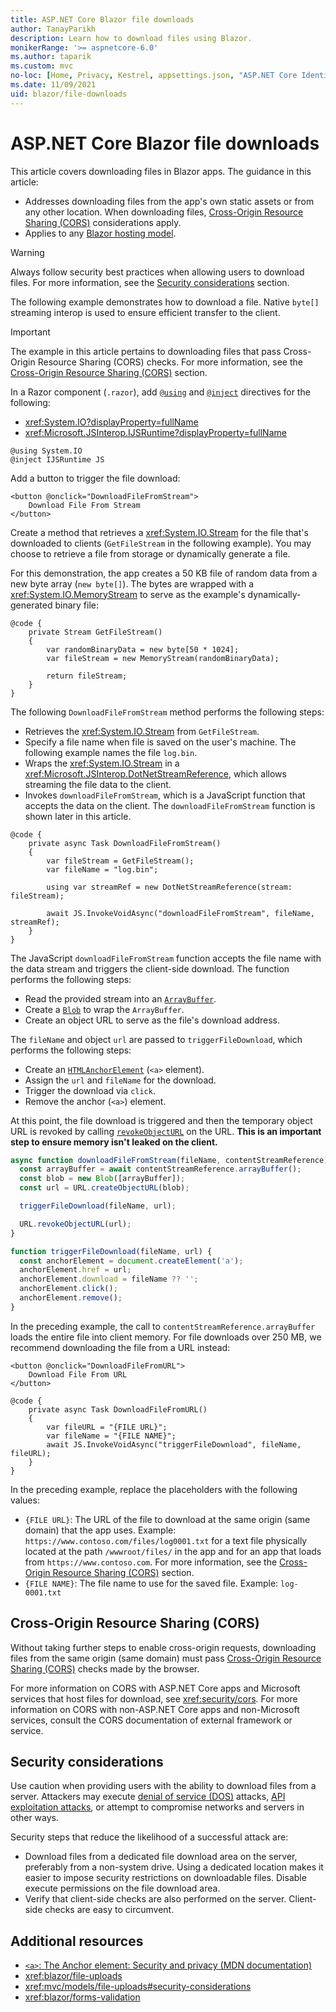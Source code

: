 ```yaml
---
title: ASP.NET Core Blazor file downloads
author: TanayParikh
description: Learn how to download files using Blazor.
monikerRange: '>= aspnetcore-6.0'
ms.author: taparik
ms.custom: mvc
no-loc: [Home, Privacy, Kestrel, appsettings.json, "ASP.NET Core Identity", cookie, Cookie, Blazor, "Blazor Server", "Blazor WebAssembly", "Identity", "Let's Encrypt", Razor, SignalR]
ms.date: 11/09/2021
uid: blazor/file-downloads
---
```

# ASP.NET Core Blazor file downloads

This article covers downloading files in Blazor apps. The guidance in this article:

* Addresses downloading files from the app's own static assets or from any other location. When downloading files, [Cross-Origin Resource Sharing (CORS)](#cross-origin-resource-sharing-cors) considerations apply.
* Applies to any [Blazor hosting model](xref:blazor/hosting-models).

> [!WARNING]
> Always follow security best practices when allowing users to download files. For more information, see the [Security considerations](#security-considerations) section.

The following example demonstrates how to download a file. Native `byte[]` streaming interop is used to ensure efficient transfer to the client.

> [!IMPORTANT]
> The example in this article pertains to downloading files that pass Cross-Origin Resource Sharing (CORS) checks. For more information, see the [Cross-Origin Resource Sharing (CORS)](#cross-origin-resource-sharing-cors) section.

In a Razor component (`.razor`), add [`@using`](xref:mvc/views/razor#using) and [`@inject`](xref:mvc/views/razor#inject) directives for the following:

* <xref:System.IO?displayProperty=fullName>
* <xref:Microsoft.JSInterop.IJSRuntime?displayProperty=fullName>

```razor
@using System.IO
@inject IJSRuntime JS
```

Add a button to trigger the file download:

```razor
<button @onclick="DownloadFileFromStream">
    Download File From Stream
</button>
```

Create a method that retrieves a <xref:System.IO.Stream> for the file that's downloaded to clients (`GetFileStream` in the following example). You may choose to retrieve a file from storage or dynamically generate a file.

For this demonstration, the app creates a 50 KB file of random data from a new byte array (`new byte[]`). The bytes are wrapped with a <xref:System.IO.MemoryStream> to serve as the example's dynamically-generated binary file:

```razor
@code {
    private Stream GetFileStream()
    {
        var randomBinaryData = new byte[50 * 1024];
        var fileStream = new MemoryStream(randomBinaryData);

        return fileStream;
    }
}
```

The following `DownloadFileFromStream` method performs the following steps:

* Retrieves the <xref:System.IO.Stream> from `GetFileStream`.
* Specify a file name when file is saved on the user's machine. The following example names the file `log.bin`.
* Wraps the <xref:System.IO.Stream> in a <xref:Microsoft.JSInterop.DotNetStreamReference>, which allows streaming the file data to the client.
* Invokes `downloadFileFromStream`, which is a JavaScript function that accepts the data on the client. The `downloadFileFromStream` function is shown later in this article.

```razor
@code {
    private async Task DownloadFileFromStream()
    {
        var fileStream = GetFileStream();
        var fileName = "log.bin";

        using var streamRef = new DotNetStreamReference(stream: fileStream);

        await JS.InvokeVoidAsync("downloadFileFromStream", fileName, streamRef);
    }
}
```

The JavaScript `downloadFileFromStream` function accepts the file name with the data stream and triggers the client-side download. The function performs the following steps:

* Read the provided stream into an [`ArrayBuffer`](https://developer.mozilla.org/docs/Web/JavaScript/Reference/Global_Objects/ArrayBuffer).
* Create a [`Blob`](https://developer.mozilla.org/docs/Web/API/Blob) to wrap the `ArrayBuffer`.
* Create an object URL to serve as the file's download address.

The `fileName` and object `url` are passed to `triggerFileDownload`, which performs the following steps:

* Create an [`HTMLAnchorElement`](https://developer.mozilla.org/docs/Web/API/HTMLAnchorElement) (`<a>` element).
* Assign the `url` and `fileName` for the download.
* Trigger the download via `click`.
* Remove the anchor (`<a>`) element.

At this point, the file download is triggered and then the temporary object URL is revoked by calling [`revokeObjectURL`](https://developer.mozilla.org/docs/Web/API/URL/revokeObjectURL) on the URL. **This is an important step to ensure memory isn't leaked on the client.**

```javascript
async function downloadFileFromStream(fileName, contentStreamReference) {
  const arrayBuffer = await contentStreamReference.arrayBuffer();
  const blob = new Blob([arrayBuffer]);
  const url = URL.createObjectURL(blob);

  triggerFileDownload(fileName, url);

  URL.revokeObjectURL(url);
}

function triggerFileDownload(fileName, url) {
  const anchorElement = document.createElement('a');
  anchorElement.href = url;
  anchorElement.download = fileName ?? '';
  anchorElement.click();
  anchorElement.remove();
}
```

In the preceding example, the call to `contentStreamReference.arrayBuffer` loads the entire file into client memory. For file downloads over 250 MB, we recommend downloading the file from a URL instead:

```razor
<button @onclick="DownloadFileFromURL">
    Download File From URL
</button>

@code {
    private async Task DownloadFileFromURL()
    {
        var fileURL = "{FILE URL}";
        var fileName = "{FILE NAME}";
        await JS.InvokeVoidAsync("triggerFileDownload", fileName, fileURL);
    }
}
```

In the preceding example, replace the placeholders with the following values:

* `{FILE URL}`: The URL of the file to download at the same origin (same domain) that the app uses. Example: `https://www.contoso.com/files/log0001.txt` for a text file physically located at the path `/wwwroot/files/` in the app and for an app that loads from `https://www.contoso.com`. For more information, see the [Cross-Origin Resource Sharing (CORS)](#cross-origin-resource-sharing-cors) section.
* `{FILE NAME}`: The file name to use for the saved file. Example: `log-0001.txt`

## Cross-Origin Resource Sharing (CORS)

Without taking further steps to enable cross-origin requests, downloading files from the same origin (same domain) must pass [Cross-Origin Resource Sharing (CORS)](https://developer.mozilla.org/docs/Web/HTTP/CORS) checks made by the browser.

For more information on CORS with ASP.NET Core apps and Microsoft services that host files for download, see <xref:security/cors>. For more information on CORS with non-ASP.NET Core apps and non-Microsoft services, consult the CORS documentation of external framework or service.

## Security considerations

Use caution when providing users with the ability to download files from a server. Attackers may execute [denial of service (DOS)](/windows-hardware/drivers/ifs/denial-of-service) attacks, [API exploitation attacks](https://developer.mozilla.org/docs/Web/HTML/Element/a#security_and_privacy), or attempt to compromise networks and servers in other ways.

Security steps that reduce the likelihood of a successful attack are:

* Download files from a dedicated file download area on the server, preferably from a non-system drive. Using a dedicated location makes it easier to impose security restrictions on downloadable files. Disable execute permissions on the file download area.
* Verify that client-side checks are also performed on the server. Client-side checks are easy to circumvent.

## Additional resources

* [`<a>`: The Anchor element: Security and privacy (MDN documentation)](https://developer.mozilla.org/docs/Web/HTML/Element/a#security_and_privacy)
* <xref:blazor/file-uploads>
* <xref:mvc/models/file-uploads#security-considerations>
* <xref:blazor/forms-validation>

